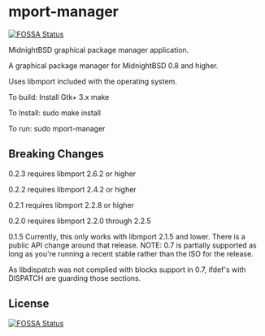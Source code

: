 # mport-manager
[![FOSSA Status](https://app.fossa.io/api/projects/git%2Bgithub.com%2FMidnightBSD%2Fmport-manager.svg?type=shield)](https://app.fossa.io/projects/git%2Bgithub.com%2FMidnightBSD%2Fmport-manager?ref=badge_shield)

MidnightBSD graphical package manager application.

A graphical package manager for MidnightBSD 0.8 and higher. 

Uses libmport included with the operating system.

To build:
Install Gtk+ 3.x
make

To Install:
sudo make install

To run:
sudo mport-manager

## Breaking Changes
0.2.3 requires libmport 2.6.2 or higher

0.2.2 requires libmport 2.4.2 or higher

0.2.1 requires libmport 2.2.8 or higher

0.2.0 requires libmport 2.2.0 through 2.2.5

0.1.5 Currently, this only works with libmport 2.1.5 and lower. There is a public API change around that release. 
NOTE:
0.7 is partially supported as long as you're running a recent
stable rather than the ISO for the release.

As libdispatch was not complied with blocks support in 0.7,
ifdef's with DISPATCH are guarding those sections.


## License
[![FOSSA Status](https://app.fossa.io/api/projects/git%2Bgithub.com%2FMidnightBSD%2Fmport-manager.svg?type=large)](https://app.fossa.io/projects/git%2Bgithub.com%2FMidnightBSD%2Fmport-manager?ref=badge_large)
